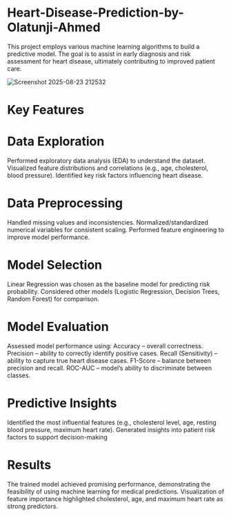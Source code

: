 # Heart-Disease-Prediction-by-Olatunji-Ahmed
This project employs various machine learning algorithms to build a predictive model. The goal is to assist in early diagnosis and risk assessment for heart disease, ultimately contributing to improved patient care.

![Screenshot 2025-08-23 212532](https://github.com/user-attachments/assets/30fbe6b4-1d28-47ff-aa02-23c8c51e28fa)

# Key Features

# Data Exploration
Performed exploratory data analysis (EDA) to understand the dataset.
Visualized feature distributions and correlations (e.g., age, cholesterol, blood pressure).
Identified key risk factors influencing heart disease.

# Data Preprocessing
Handled missing values and inconsistencies.
Normalized/standardized numerical variables for consistent scaling.
Performed feature engineering to improve model performance.

# Model Selection

Linear Regression was chosen as the baseline model for predicting risk probability.
Considered other models (Logistic Regression, Decision Trees, Random Forest) for comparison.

# Model Evaluation
Assessed model performance using:
Accuracy – overall correctness.
Precision – ability to correctly identify positive cases.
Recall (Sensitivity) – ability to capture true heart disease cases.
F1-Score – balance between precision and recall.
ROC-AUC – model’s ability to discriminate between classes.

# Predictive Insights
Identified the most influential features (e.g., cholesterol level, age, resting blood pressure, maximum heart rate).
Generated insights into patient risk factors to support decision-making

# Results
The trained model achieved promising performance, demonstrating the feasibility of using machine learning for medical predictions.
Visualization of feature importance highlighted cholesterol, age, and maximum heart rate as strong predictors.
